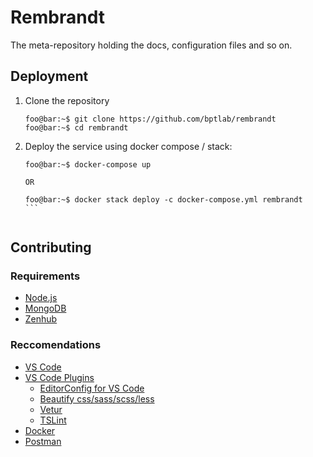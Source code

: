 # Rembrandt

The meta-repository holding the docs, configuration files and so on.

## Deployment

1. Clone the repository
    ```console
    foo@bar:~$ git clone https://github.com/bptlab/rembrandt
    foo@bar:~$ cd rembrandt
    ```

1. Deploy the service using docker compose / stack: 
    ``````console
    foo@bar:~$ docker-compose up
    
    OR
    
    foo@bar:~$ docker stack deploy -c docker-compose.yml rembrandt
    ```
  
## Contributing

### Requirements
- [Node.js](https://nodejs.org/en/)
- [MongoDB](https://www.mongodb.com/download-center/community)
- [Zenhub](https://app.zenhub.com)

### Reccomendations
- [VS Code](https://code.visualstudio.com/download)
- [VS Code Plugins](https://marketplace.visualstudio.com/vscode)
  - [EditorConfig for VS Code](https://marketplace.visualstudio.com/items?itemName=EditorConfig.EditorConfig)
  - [Beautify css/sass/scss/less](https://marketplace.visualstudio.com/items?itemName=michelemelluso.code-beautifier)
  - [Vetur](https://marketplace.visualstudio.com/items?itemName=octref.vetur)
  - [TSLint](https://marketplace.visualstudio.com/items?itemName=ms-vscode.vscode-typescript-tslint-plugin)
- [Docker](https://hub.docker.com/?overlay=onboarding)
- [Postman](https://www.getpostman.com/downloads/)

